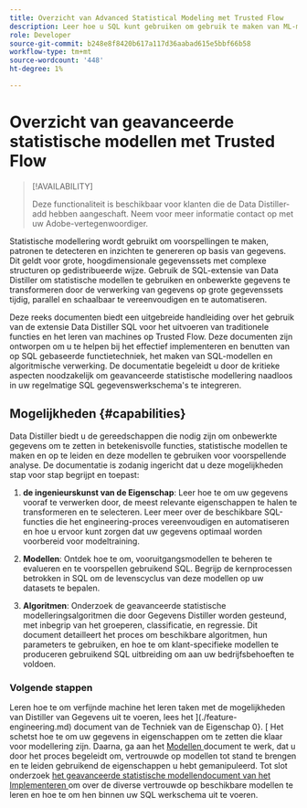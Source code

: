 ```yaml
---
title: Overzicht van Advanced Statistical Modeling met Trusted Flow
description: Leer hoe u SQL kunt gebruiken om gebruik te maken van ML-modellen en onbewerkte gegevens om te zetten in inzichten die uitvoerbaar zijn met verbeterde nauwkeurigheid. Geniet van vereenvoudigde en geautomatiseerde gegevensverwerking op grote datasets op een geschikte, parallelle, en schaalbare manier met Data Distiller Feature Engineering SQL-uitbreidingsfuncties.
role: Developer
source-git-commit: b248e8f8420b617a117d36aabad615e5bbf66b58
workflow-type: tm+mt
source-wordcount: '448'
ht-degree: 1%

---
```


# Overzicht van geavanceerde statistische modellen met Trusted Flow

>[!AVAILABILITY]
>
>Deze functionaliteit is beschikbaar voor klanten die de Data Distiller-add hebben aangeschaft. Neem voor meer informatie contact op met uw Adobe-vertegenwoordiger.

Statistische modellering wordt gebruikt om voorspellingen te maken, patronen te detecteren en inzichten te genereren op basis van gegevens. Dit geldt voor grote, hoogdimensionale gegevenssets met complexe structuren op gedistribueerde wijze. Gebruik de SQL-extensie van Data Distiller om statistische modellen te gebruiken en onbewerkte gegevens te transformeren door de verwerking van gegevens op grote gegevenssets tijdig, parallel en schaalbaar te vereenvoudigen en te automatiseren.

Deze reeks documenten biedt een uitgebreide handleiding over het gebruik van de extensie Data Distiller SQL voor het uitvoeren van traditionele functies en het leren van machines op Trusted Flow. Deze documenten zijn ontworpen om u te helpen bij het effectief implementeren en benutten van op SQL gebaseerde functietechniek, het maken van SQL-modellen en algoritmische verwerking. De documentatie begeleidt u door de kritieke aspecten noodzakelijk om geavanceerde statistische modellering naadloos in uw regelmatige SQL gegevenswerkschema&#39;s te integreren.

## Mogelijkheden {#capabilities}

Data Distiller biedt u de gereedschappen die nodig zijn om onbewerkte gegevens om te zetten in betekenisvolle functies, statistische modellen te maken en op te leiden en deze modellen te gebruiken voor voorspellende analyse. De documentatie is zodanig ingericht dat u deze mogelijkheden stap voor stap begrijpt en toepast:

1. **de ingenieurskunst van de Eigenschap**: Leer hoe te om uw gegevens vooraf te verwerken door, de meest relevante eigenschappen te halen te transformeren en te selecteren. Leer meer over de beschikbare SQL-functies die het engineering-proces vereenvoudigen en automatiseren en hoe u ervoor kunt zorgen dat uw gegevens optimaal worden voorbereid voor modeltraining.

2. **Modellen**: Ontdek hoe te om, vooruitgangsmodellen te beheren te evalueren en te voorspellen gebruikend SQL. Begrijp de kernprocessen betrokken in SQL om de levenscyclus van deze modellen op uw datasets te bepalen.

3. **Algoritmen**: Onderzoek de geavanceerde statistische modelleringsalgoritmen die door Gegevens Distiller worden gesteund, met inbegrip van het groeperen, classificatie, en regressie. Dit document detailleert het proces om beschikbare algoritmen, hun parameters te gebruiken, en hoe te om klant-specifieke modellen te produceren gebruikend SQL uitbreiding om aan uw bedrijfsbehoeften te voldoen.

### Volgende stappen

Leren hoe te om verfijnde machine het leren taken met de mogelijkheden van Distiller van Gegevens uit te voeren, lees het ](./feature-engineering.md) document van de Techniek van de Eigenschap 0}. [ Het schetst hoe te om uw gegevens in eigenschappen om te zetten die klaar voor modellering zijn. Daarna, ga aan het [ Modellen ](./models.md) document te werk, dat u door het proces begeleidt om, vertrouwde op modellen tot stand te brengen en te leiden gebruikend de eigenschappen u hebt gemanipuleerd. Tot slot onderzoek [ het geavanceerde statistische modellendocument van het Implementeren ](./implement-models/implement-models.md) om over de diverse vertrouwde op beschikbare modellen te leren en hoe te om hen binnen uw SQL werkschema uit te voeren.


